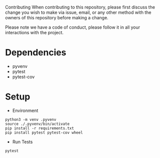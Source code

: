 Contributing
When contributing to this repository, please first discuss the change you wish to make via issue, email, or any other method with the owners of this repository before making a change.

Please note we have a code of conduct, please follow it in all your interactions with the project.


Dependencies
============
* pyvenv
* pytest
* pytest-cov


Setup
=====
* Environment
```
python3 -m venv .pyvenv
source ./.pyvenv/bin/activate
pip install -r requirements.txt
pip install pytest pytest-cov wheel
```

* Run Tests
```
pytest
```